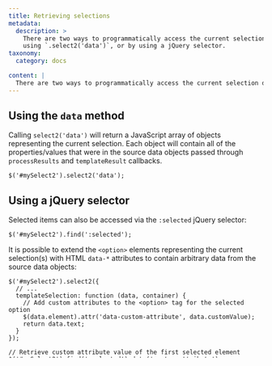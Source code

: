 ```yaml
---
title: Retrieving selections
metadata:
  description: >
    There are two ways to programmatically access the current selection data:
    using `.select2('data')`, or by using a jQuery selector.
taxonomy:
  category: docs

content: |
  There are two ways to programmatically access the current selection data: using `.select2('data')`, or by using a jQuery selector.
---
```


## Using the `data` method

Calling `select2('data')` will return a JavaScript array of objects representing the current selection.
Each object will contain all of the properties/values that were in the source data objects passed through `processResults` and `templateResult` callbacks.


```
$('#mySelect2').select2('data');
```

## Using a jQuery selector

Selected items can also be accessed via the `:selected` jQuery selector:

```
$('#mySelect2').find(':selected');
```

It is possible to extend the `<option>` elements representing the current selection(s) with HTML `data-*` attributes to contain arbitrary data from the source data objects:

```
$('#mySelect2').select2({
  // ...
  templateSelection: function (data, container) {
    // Add custom attributes to the <option> tag for the selected option
    $(data.element).attr('data-custom-attribute', data.customValue);
    return data.text;
  }
});

// Retrieve custom attribute value of the first selected element
$('#mySelect2').find(':selected').data('custom-attribute');
```

>>>> Do not rely on the `selected` attribute of `<option>` elements to determine the currently selected item(s). Select2 does not add the `selected` attribute when an element is created from a remotely-sourced option. See [this issue](https://github.com/select2/select2/issues/3366#issuecomment-102566500) for more information.

